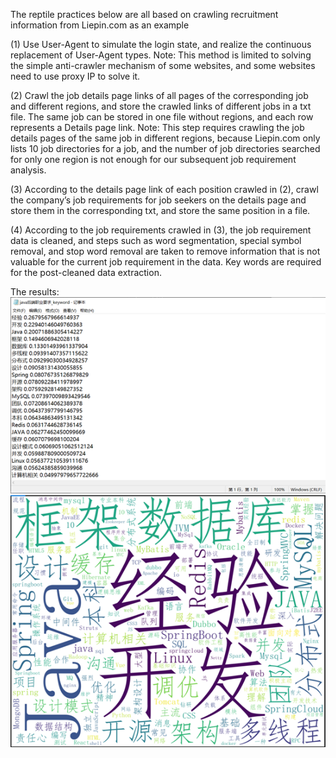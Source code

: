 The reptile practices below are all based on crawling recruitment information from Liepin.com as an example    
      
(1) Use User-Agent to simulate the login state, and realize the continuous replacement of User-Agent types. Note: This method is limited to solving the simple anti-crawler mechanism of some websites, and some websites need to use proxy IP to solve it.  

(2) Crawl the job details page links of all pages of the corresponding job and different regions, and store the crawled links of different jobs in a txt file. The same job can be stored in one file without regions, and each row represents a Details page link. Note: This step requires crawling the job details pages of the same job in different regions, because Liepin.com only lists 10 job directories for a job, and the number of job directories searched for only one region is not enough for our subsequent job requirement analysis.  

(3) According to the details page link of each position crawled in (2), crawl the company’s job requirements for job seekers on the details page and store them in the corresponding txt, and store the same position in a file.    
    
(4) According to the job requirements crawled in (3), the job requirement data is cleaned, and steps such as word segmentation, special symbol removal, and stop word removal are taken to remove information that is not valuable for the current job requirement in the data. Key words are required for the post-cleaned data extraction.    

The results:    
![image](https://github.com/Dylan-CS/Data_Crawling/blob/main/img_md/1.png)    
![image](https://github.com/Dylan-CS/Data_Crawling/blob/main/img_md/2.png)